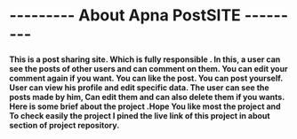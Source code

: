 # --------- About Apna PostSITE ---------

#### This is a post sharing site. Which is fully responsible . In this, a user can see the posts of other users and can comment on them. You can edit your comment again if you want. You can like the post. You can post yourself. User can view his profile and edit specific data. The user can see the posts made by him, Can edit them and can also delete them if you wants. Here is some brief about the project .Hope You like most the project and To check easily the project I pined the live link of this project in about section of project repository.
